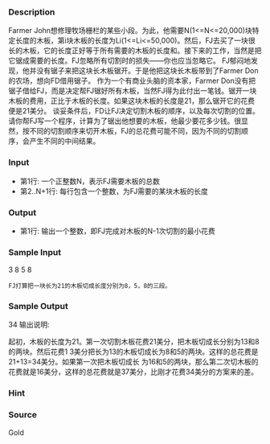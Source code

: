 
### Description
Farmer John想修理牧场栅栏的某些小段。为此，他需要N(1<=N<=20,000)块特定长度的木板，第i块木板的长度为Li(1<=Li<=50,000)。然后，FJ去买了一块很长的木板，它的长度正好等于所有需要的木板的长度和。接下来的工作，当然是把它锯成需要的长度。FJ忽略所有切割时的损失——你也应当忽略它。 FJ郁闷地发现，他并没有锯子来把这块长木板锯开。于是他把这块长木板带到了Farmer Don的农场，想向FD借用锯子。 作为一个有商业头脑的资本家，Farmer Don没有把锯子借给FJ，而是决定帮FJ锯好所有木板，当然FJ得为此付出一笔钱。锯开一块木板的费用，正比于木板的长度。如果这块木板的长度是21，那么锯开它的花费便是21美分。 谈妥条件后，FD让FJ决定切割木板的顺序，以及每次切割的位置。请你帮FJ写一个程序，计算为了锯出他想要的木板，他最少要花多少钱。很显然，按不同的切割顺序来切开木板，FJ的总花费可能不同，因为不同的切割顺序，会产生不同的中间结果。 
### Input
* 第1行: 一个正整数N，表示FJ需要木板的总数 
* 第2..N+1行: 每行包含一个整数，为FJ需要的某块木板的长度
### Output
* 第1行: 输出一个整数，即FJ完成对木板的N-1次切割的最小花费 
### Sample Input
3
8
5
8


    FJ打算把一块长为21的木板切成长度分别为8，5，8的三段。

### Sample Output
34
输出说明:

 起初，木板的长度为21。第一次切割木板花费21美分，把木板切成长分别为13和8的两块。然后花费1
3美分把长为13的木板切成长为8和5的两块。这样的总花费是21+13=34美分。如果第一次把木板切成长
为16和5的两块，那么第二次切木板的花费就是16美分，这样的总花费就是37美分，比刚才花费34美分的方案来的差。
### Hint

### Source
Gold